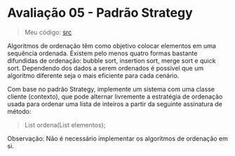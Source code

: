 # Avaliação 05 - Padrão Strategy

> Meu código: [src](src)

Algoritmos de ordenação têm como objetivo colocar elementos em uma sequência ordenada.
Existem pelo menos quatro formas bastante difundidas de ordenação: bubble sort, insertion sort, merge sort e quick sort.
Dependendo dos dados a serem ordenados é possível que um algoritmo diferente seja o mais eficiente para cada cenário.

Com base no padrão Strategy, implemente um sistema com uma classe cliente (contexto),
que pode alternar livremente a estratégia de ordenação usada para ordenar uma lista de inteiros
a partir da seguinte assinatura de método: 

> List<Integer> ordena(List<Integer> elementos); 

Observação: Não é necessário implementar os algoritmos de ordenação em si.
